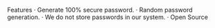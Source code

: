 
Features
· Generate 100% secure password.
· Random password generation.
· We do not store passwords in our system.
· Open Source

